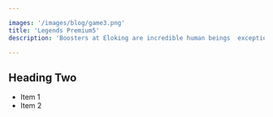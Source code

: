 ```yaml
---

images: '/images/blog/game3.png'
title: 'Legends Premium5'
description: 'Boosters at Eloking are incredible human beings  exceptional skills in League of Legends, ChallengerBoosters at Eloking are incredible human beings - exceptional skills in League of Legends, Challenger ranks, friendly and professional. You won’t find a better mix of characteristics anywhere else.'

---
```


## Heading Two

* Item 1
* Item 2
